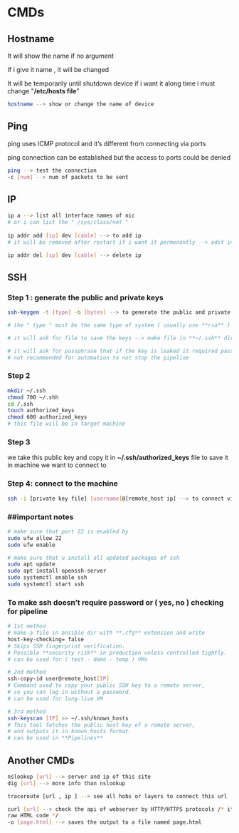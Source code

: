 # CMDs

## Hostname

It will show the name if no argument 

If i give it name ,  it will be changed 

It will be temporarily until shutdown device if i want it along time
i must change "**/etc/hosts file**" 

```bash
hostname --> show or change the name of device
```

## Ping

ping uses ICMP protocol and it’s different from connecting via ports 

ping connection can be established but the access to ports could be denied  

```bash
ping --> test the connection 
-c [num] --> num of packets to be sent
```

## IP

```bash
ip a --> list all interface names of nic 
# or i can list the " /sys/class/net "
 
ip addr add [ip] dev [cable] --> to add ip 
# it will be removed after restart if i want it permenantly --> edit in /etc/netplan file 

ip addr del [ip] dev [cable] --> delete ip 
```

## SSH

### Step 1 : generate the public and private keys

```bash
ssh-keygen -t [type] -b [bytes] --> to generate the public and private keys

# the " type " must be the same type of system ( usually use **rsa** )

# it will ask for file to save the keys --> make file in **~/.ssh** dir

# it will ask for passphrase that if the key is leaked it required password 
# not recommended for automation to not stop the pipeline
```

### Step 2

```bash
mkdir ~/.ssh
chmod 700 ~/.shh
cd /.ssh
touch authorized_keys 
chmod 600 authorized_keys
# this file will be in target machine 
```

### Step 3

we take this public key and copy it in **~/.ssh/authorized_keys** file to save it in machine 
we want to connect to 

### Step 4: connect to the machine

```bash
ssh -i [private key file] [username]@[remote_host ip] --> to connect via ssh
```

### ##important notes

```bash
# make sure that port 22 is enabled by 
sudo ufw allow 22
sudo ufw enable

# make sure that u install all updated packages of ssh
sudo apt update
sudo apt install openssh-server
sudo systemctl enable ssh
sudo systemctl start ssh

```

### To make ssh doesn’t require password or ( yes, no ) checking for pipeline

 

```bash
# 1st method 
# make a file in ansible dir with **.cfg** extension and write
host-key-checking= false 
# Skips SSH fingerprint verification.
# Possible **security risk** in production unless controlled tightly.
# can be used for ( test - demo - temp ) VMs

# 2nd method 
ssh-copy-id user@remote_host[IP]
# Command used to copy your public SSH key to a remote server,
# so you can log in without a password.
# can be used for long-live VM

# 3rd method
ssh-keyscan [IP] >> ~/.ssh/known_hosts
# This tool fetches the public host key of a remote server,
# and outputs it in known_hosts format.
# can be used in **Pipelines**
```

## Another CMDs

```bash
nslookup [url] --> server and ip of this site 
dig [url] --> more info than nslookup

traceroute [url , ip ] --> see all hobs or layers to connect this url 

curl [url] --> check the api of webserver by HTTP/HTTPS protocols /* it will show the 
raw HTML code */
-o [page.html] --> saves the output to a file named page.html

```
